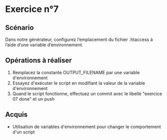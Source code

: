 # Exercice n°7

## Scénario

Dans notre générateur, configurez l’emplacement du fichier .htaccess à l’aide d’une variable d’environnement.

## Opérations à réaliser

1. Remplacez la constante OUTPUT_FILENAME par une variable d'environnement
2. Essayez d'exécuter le script en modifiant la valeur de la variable d'environnement
3. Quand le script fonctionne, effectuez un commit avec le libellé "exercice 07 done" et un push

## Acquis

- Utilisation de variables d'environnement pour changer le comportement d'un script
